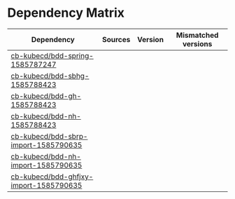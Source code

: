 # Dependency Matrix

Dependency | Sources | Version | Mismatched versions
---------- | ------- | ------- | -------------------
[cb-kubecd/bdd-spring-1585787247](https://github.com/cb-kubecd/bdd-spring-1585787247.git) |  | []() | 
[cb-kubecd/bdd-sbhg-1585788423](https://github.com/cb-kubecd/bdd-sbhg-1585788423.git) |  | []() | 
[cb-kubecd/bdd-gh-1585788423](https://github.com/cb-kubecd/bdd-gh-1585788423.git) |  | []() | 
[cb-kubecd/bdd-nh-1585788423](https://github.com/cb-kubecd/bdd-nh-1585788423.git) |  | []() | 
[cb-kubecd/bdd-sbrp-import-1585790635](https://github.com/cb-kubecd/bdd-sbrp-import-1585790635.git) |  | []() | 
[cb-kubecd/bdd-nh-import-1585790635](https://github.com/cb-kubecd/bdd-nh-import-1585790635.git) |  | []() | 
[cb-kubecd/bdd-ghfjxy-import-1585790635](https://github.com/cb-kubecd/bdd-ghfjxy-import-1585790635.git) |  | []() | 
